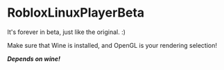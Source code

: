 # RobloxLinuxPlayerBeta
It's forever in beta, just like the original. :)

Make sure that Wine is installed, and OpenGL is your rendering selection!

***Depends on wine!***
